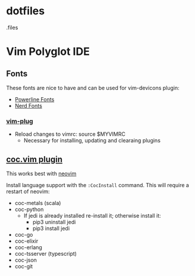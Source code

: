 # dotfiles
.files

# Vim Polyglot IDE

## Fonts

These fonts are nice to have and can be used for vim-devicons plugin:
- [Powerline Fonts](https://github.com/powerline/fonts)
- [Nerd Fonts](https://github.com/ryanoasis/nerd-fonts)

 
### [vim-plug](https://github.com/junegunn/vim-plug) 

- Reload changes to vimrc: source $MYVIMRC
  - Necessary for installing, updating and clearaing plugins


## [coc.vim plugin](https://github.com/neoclide/coc.nvim)

This works best with [neovim](https://github.com/neovim/neovim/wiki/Installing-Neovim)

Install language support with the `:CocInstall` command. This will require a restart of neovim:
- coc-metals (scala) 
- coc-python 
  - If jedi is already installed re-install it; otherwise install it:
    - pip3 uninstall jedi 
    - pip3 install jedi 
- coc-go 
- coc-elixir 
- coc-erlang 
- coc-tsserver (typescript) 
- coc-json 
- coc-git 
